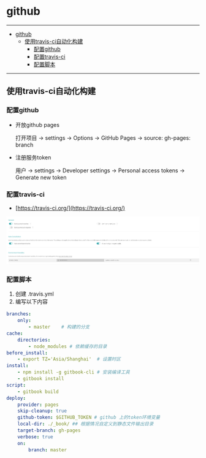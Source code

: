 # github

------

- [github](#github)
  - [使用travis-ci自动化构建](#使用travis-ci自动化构建)
    - [配置github](#配置github)
    - [配置travis-ci](#配置travis-ci)
    - [配置脚本](#配置脚本)

------

## 使用travis-ci自动化构建

### 配置github

- 开放github pages
  
  打开项目 -> settings -> Options -> GitHub Pages -> source: gh-pages: branch
  
- 注册服务token

  用户 -> settings -> Developer settings -> Personal access tokens -> Generate new token


### 配置travis-ci

- [https://travis-ci.org/](https://travis-ci.org/)

![配置](/static/gitbook/travis.PNG)

### 配置脚本

1. 创建 .travis.yml
2. 编写以下内容
``` yml
branches:  
    only:  
        - master    # 构建的分支
cache:  
    directories:  
        - node_modules # 依赖缓存的目录
before_install:
    - export TZ='Asia/Shanghai'  # 设置时区
install: 
    - npm install -g gitbook-cli # 安装编译工具
    - gitbook install
script:
    - gitbook build
deploy:  
    provider: pages  
    skip-cleanup: true  
    github-token: $GITHUB_TOKEN # github 上的token环境变量 
    local-dir: ./_book/ ## 根据情况自定义到静态文件输出目录  
    target-branch: gh-pages  
    verbose: true  
    on:    
        branch: master
```
